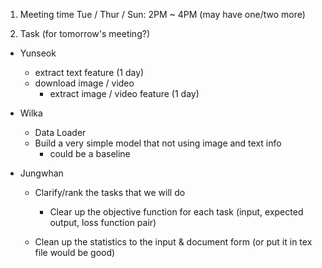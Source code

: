 1. Meeting time
Tue / Thur / Sun: 2PM ~ 4PM (may have one/two more)


2. Task (for tomorrow's meeting?)
- Yunseok
  - extract text feature (1 day)
  - download image / video
    - extract image / video feature (1 day)


- Wilka
  - Data Loader
  - Build a very simple model that not using image and text info
    - could be a baseline


- Jungwhan
  - Clarify/rank the tasks that we will do
    - Clear up the objective function for each task 
      (input, expected output, loss function pair)
    
  - Clean up the statistics to the input & document form
    (or put it in tex file would be good)
